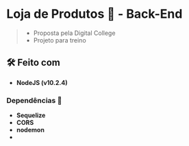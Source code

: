 # Loja de Produtos 🛒 - Back-End
> - Proposta pela Digital College  
> - Projeto para treino  

## 🛠️ Feito com
- **NodeJS (v10.2.4)**
### Dependências 🔧
- **Sequelize**
- **CORS**
- **nodemon**
-  
